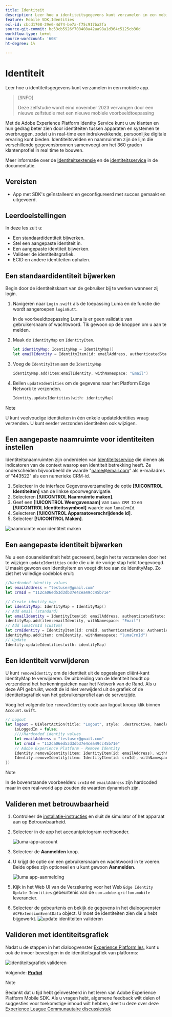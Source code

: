 ```yaml
---
title: Identiteit
description: Leer hoe u identiteitsgegevens kunt verzamelen in een mobiele app.
feature: Mobile SDK,Identities
exl-id: cbcd1708-29e6-4d74-be7a-f75c917ba2fa
source-git-commit: bc53cb5926f708408a42aa98a1d364c5125cb36d
workflow-type: tm+mt
source-wordcount: '608'
ht-degree: 1%

---
```


# Identiteit

Leer hoe u identiteitsgegevens kunt verzamelen in een mobiele app.

>[!INFO]
>
> Deze zelfstudie wordt eind november 2023 vervangen door een nieuwe zelfstudie met een nieuwe mobiele voorbeeldtoepassing

Met de Adobe Experience Platform Identity Service kunt u uw klanten en hun gedrag beter zien door identiteiten tussen apparaten en systemen te overbruggen, zodat u in real-time een indrukwekkende, persoonlijke digitale ervaring kunt bieden. Identiteitsvelden en naamruimten zijn de lijm die verschillende gegevensbronnen samenvoegt om het 360 graden klantenprofiel in real time te bouwen.

Meer informatie over de [Identiteitsextensie](https://developer.adobe.com/client-sdks/documentation/identity-for-edge-network/) en de [identiteitsservice](https://experienceleague.adobe.com/docs/experience-platform/identity/home.html?lang=nl) in de documentatie.

## Vereisten

* App met SDK&#39;s geïnstalleerd en geconfigureerd met succes gemaakt en uitgevoerd.

## Leerdoelstellingen

In deze les zult u:

* Een standaardidentiteit bijwerken.
* Stel een aangepaste identiteit in.
* Een aangepaste identiteit bijwerken.
* Valideer de identiteitsgrafiek.
* ECID en andere identiteiten ophalen.

## Een standaardidentiteit bijwerken

Begin door de identiteitskaart van de gebruiker bij te werken wanneer zij login.

1. Navigeren naar `Login.swift` als de toepassing Luma en de functie die wordt aangeroepen `loginButt`.

   In de voorbeeldtoepassing Luma is er geen validatie van gebruikersnaam of wachtwoord. Tik gewoon op de knoppen om u aan te melden.

1. Maak de `IdentityMap` en `IdentityItem`.

   ```swift
   let identityMap: IdentityMap = IdentityMap()
   let emailIdentity = IdentityItem(id: emailAddress, authenticatedState: AuthenticatedState.authenticated)
   ```

1. Voeg de `IdentityItem` aan de `IdentityMap`

   ```swift
   identityMap.add(item:emailIdentity, withNamespace: "Email")
   ```

1. Bellen `updateIdentities` om de gegevens naar het Platform Edge Network te verzenden.

   ```swift
   Identity.updateIdentities(with: identityMap)
   ```

>[!NOTE]
>
>U kunt veelvoudige identiteiten in één enkele updateIdentities vraag verzenden. U kunt eerder verzonden identiteiten ook wijzigen.


## Een aangepaste naamruimte voor identiteiten instellen

Identiteitsnaamruimten zijn onderdelen van [Identiteitsservice](https://experienceleague.adobe.com/docs/experience-platform/identity/home.html?lang=en) die dienen als indicatoren van de context waarop een identiteit betrekking heeft. Ze onderscheiden bijvoorbeeld de waarde &quot;name@email.com&quot; als e-mailadres of &quot;443522&quot; als een numerieke CRM-id.

1. Selecteer in de interface Gegevensverzameling de optie **[!UICONTROL Identiteiten]** van de linkse spoorwegnavigatie.
1. Selecteren **[!UICONTROL Naamruimte maken]**.
1. Geef een **[!UICONTROL Weergavenaam]** van `Luma CRM ID` en **[!UICONTROL Identiteitssymbool]** waarde van `lumaCrmId`.
1. Selecteren **[!UICONTROL Apparaatoverschrijdende id]**.
1. Selecteer **[!UICONTROL Maken]**.

![naamruimte voor identiteit maken](assets/mobile-identity-create.png)

## Een aangepaste identiteit bijwerken

Nu u een douaneIdentiteit hebt gecreeerd, begin het te verzamelen door het te wijzigen `updateIdentities` code die u in de vorige stap hebt toegevoegd. U maakt gewoon een IdentityItem en voegt dit toe aan de IdentityMap. Zo ziet het volledige codeblok eruit:

```swift
//Hardcoded identity values
let emailAddress = "testuser@gmail.com"
let crmId = "112ca06ed53d3db37e4cea49cc45b71e"

// Create identity map
let identityMap: IdentityMap = IdentityMap()
// Add email (standard)
let emailIdentity = IdentityItem(id: emailAddress, authenticatedState: AuthenticatedState.authenticated)
identityMap.add(item:emailIdentity, withNamespace: "Email")
// Add lumaCrmId (custom)
let crmIdentity = IdentityItem(id: crmId, authenticatedState: AuthenticatedState.authenticated)
identityMap.add(item: crmIdentity, withNamespace: "lumaCrmId")
// Update
Identity.updateIdentities(with: identityMap)
```

## Een identiteit verwijderen

U kunt `removeIdentity` om de identiteit uit de opgeslagen cliënt-kant IdentityMap te verwijderen. De uitbreiding van de Identiteit houdt op verzendend het herkenningsteken naar het Netwerk van de Rand. Als u deze API gebruikt, wordt de id niet verwijderd uit de grafiek of de identiteitsgrafiek van het gebruikersprofiel aan de serverzijde.

Voeg het volgende toe `removeIdentity` code aan logout knoop klik binnen `Account.swift`.

```swift
// Logout
let logout = UIAlertAction(title: "Logout", style: .destructive, handler: { (action) -> Void in
    isLoggedIn = false;
    ////Hardcoded identity values
    let emailAddress = "testuser@gmail.com"
    let crmId = "112ca06ed53d3db37e4cea49cc45b71e"
    // Adobe Experience Platform - Remove Identity
    Identity.removeIdentity(item: IdentityItem(id: emailAddress), withNamespace: "Email")
    Identity.removeIdentity(item: IdentityItem(id: crmId), withNamespace: "lumaCrmId")
})
```

>[!NOTE]
>In de bovenstaande voorbeelden: `crmId` en `emailAddress` zijn hardcoded maar in een real-world app zouden de waarden dynamisch zijn.

## Valideren met betrouwbaarheid

1. Controleer de [installatie-instructies](assurance.md) en sluit de simulator of het apparaat aan op Betrouwbaarheid.
1. Selecteer in de app het accountpictogram rechtsonder.

   ![luma-app-account](assets/mobile-identity-login.png)
1. Selecteer de **Aanmelden** knop.
1. U krijgt de optie om een gebruikersnaam en wachtwoord in te voeren. Beide opties zijn optioneel en u kunt gewoon **Aanmelden**.

   ![luma app-aanmelding](assets/mobile-identity-login-final.png)
1. Kijk in het Web UI van de Verzekering voor het Web `Edge Identity Update Identities` gebeurtenis van de `com.adobe.griffon.mobile` leverancier.
1. Selecteer de gebeurtenis en bekijk de gegevens in het dialoogvenster `ACPExtensionEventData` object. U moet de identiteiten zien die u hebt bijgewerkt.
   ![update identiteiten valideren](assets/mobile-identity-validate-assurance.png)

## Valideren met identiteitsgrafiek

Nadat u de stappen in het dialoogvenster [Experience Platform les](platform.md), kunt u ook de invoer bevestigen in de identiteitsgrafiek van platforms:

![identiteitsgrafiek valideren](assets/mobile-identity-validate.png)


Volgende: **[Profiel](profile.md)**

>[!NOTE]
>
>Bedankt dat u tijd hebt geïnvesteerd in het leren van Adobe Experience Platform Mobile SDK. Als u vragen hebt, algemene feedback wilt delen of suggesties voor toekomstige inhoud wilt hebben, deelt u deze over deze [Experience League Communautaire discussiestuk](https://experienceleaguecommunities.adobe.com/t5/adobe-experience-platform-data/tutorial-discussion-implement-adobe-experience-cloud-in-mobile/td-p/443796)